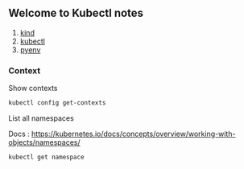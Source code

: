 ## Welcome to Kubectl notes

1. [kind](./kind.md)
2. [kubectl](./kubectl.md)
3. [pyenv](./pyenv.md)

### Context

Show contexts

```markdown
kubectl config get-contexts
```

List all namespaces

Docs : https://kubernetes.io/docs/concepts/overview/working-with-objects/namespaces/ 

```markdown
kubectl get namespace
```


